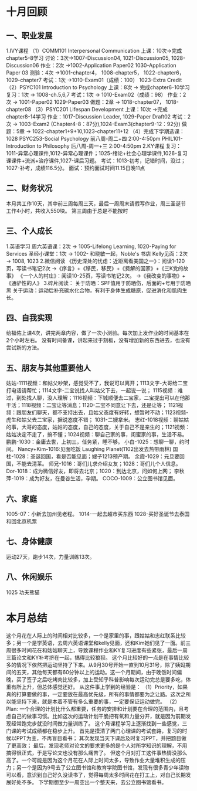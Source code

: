 # 十月回顾
## 一、职业发展

1.IVY课程
（1）COMM101 Interpersonal Communication
上课：10次→完成chapter5-8学习
讨论：3次→1007-Discussion04, 1021-Discussion05, 1028-Discussion06
作业：2次 →1002-Application Paper02  1030-Application Paper 03
测验：4次 →1001-chapter4， 1008-chapter5， 1022-chapter6， 1029-chapter7
考试：1次 →1010-Exam01（成绩：100）  1023-Extra Credit
（2）PSYC101 Introduction to Psychology
上课：8次 → 完成chapter6-10学习
复习：1次 → 1008-ch.5,6,7
考试：1次 → 1010-Exam02（成绩：98）
作业：2次 → 1001-Paper02  1029-Paper03
做题：2章 → 1018-chapter07， 1018-chapter08
（3）PSYC201 Lifespan Development
上课：10次 →完成chapter8-14学习
作业：1017-Discussion Leader, 1029-Paper Draft02
考试：2次 → 1003-Exam2 (Chapter4-8：87分),1024-Exam3(chapter9-12：92分)
做题：5章 → 1022-chapter1+9+10,1023-chapter11+12
（4）完成下学期选课：1028
PSYC253-Social Psychology 前八周-周二+四  2:00-4:50pm
PHIL101-Introduction to Philosophy  后八周-周一+三  2:00-4:50pm
2.KY课程
复习：1011-异常心理课件,1012-异常心理课件；1025-绪论+社会心理学课件,1026-复习课课件+流派+治疗课件,1027-课后习题。
考试：1013-初考，记错时间，没过；1027-补考，成绩116.5分。
面试：预约面试时间11.15日晚11点

## 二、财务状况

本月共工作10天，其中前三周每周三天，最后一周周末请假写作业，周三圣诞节工作4小时，共收入550块。
第三周由于总是不能按时
## 三、个人成长
1.英语学习
周六英语课：2次 → 1005-Lifelong Learning, 1020-Paying for Services
圣经小课堂：1次 → 1002- 和晓敏一起，Noble's 书店
Kelly见面：2次 → 1008, 1023
2.微信阅读
《历史深处的忧虑：近距离看美国之一》：阅读1-120页，写读书笔记2次
→《序言》+《移民，移民》+《费解的国家》+《三K党的故事》
《一个人的村庄》：阅读10-25页，写读书笔记2次。
→《我改变的事物》+《通驴性的人》
3.碎片阅读：
关于防晒：SPF值用于防晒伤，后面的+号用于防晒黑
关于运动：运动后补充碳水化合物，有利于身体生成糖原，促进消化和肌肉生长。
## 四、自我实现
给福佑上课4次，讲完两章内容，做了一次小测验。每次加上发作业的时间基本在2个小时左右。
没有时间备课，讲起来过于刻板，没有增加新的东西进去，也没有尝试新的方法。
## 五、朋友与其他重要他人
姑姑-1111视频：和姑父吵架，感觉受不了，我说可以离开；1113文字-大哥给二宝打电话请帮忙；1114文字-二宝说找人叫姑父下去，一起说一说；
        1115视频：难过，到处找人聊，没人理解；1116视频：下城顺便去二宝家，二宝提出可以在他那干活；1118视频：二宝让等消息；1120-二宝不同意让下去，还是让等；
        1121视频：跟朋友们聊天，都不支持出去，且姑父态度有好转，想暂时不动；1123视频-虎生和姑父去二宝家，据说态度不错； 1031-二嫂拿米。
志红-1018视频：聊姑姑的事，大哥的态度，姑姑的态度，自己的态度，关于自己不是亲生的；1121视频：姑姑决定不走了，搞不懂；1024视频：聊自己家的事，闺蜜家的事，生活不易。
鹏鹏-1030：金庸去世，上初三，任务紧，睡不够。
小白-1025：想聊一聊，约时间。
Nancy+Kim-1016:见面吃饭 Laughing Planet(1102出发去热带雨林)
国柱-1028：圣诞回国，看是否能见面；嫂子1213预产期。
余霞-1029：元旦要回国，不能去清莱。
师兄-1016：哥们儿求介绍女友；1028：哥们儿个人信息。
Dor-1018：成为微信好友，即将去北京；1020：到达北京，问如何上网；
李秋萍-1019：成为好友，在曼谷生活，孕期。
COCO-1009：公立图书馆见面。
## 六、家庭
1005-07：小新去加州见老程。
1014-一起去超市买东西
1028-买好圣诞节去泰国和回北京机票
## 七、身体健康
运动27天，跑步14次，力量训练13次。
## 八、休闲娱乐
1025 功夫熊猫

# 本月总结
这个月花在人际上的时间相对比较多，一个是家里的事，跟姑姑和志红联系比较多；另一个是学英语，去周六英语课堂和kelly见面，还和Kim她们见了一面。前三周很多时间花在和姑姑聊天上，导致课程作业和KY复习进度有些紧张，最后一周三篇论文和KY补考挤在一起，搞得比较狼狈。
这个月比较好的一点是在事情比较多的情况下依然把运动坚持了下来。从9月30号开始一直到10月31号，除了姨妈期间的五天，其他每天都有60分钟以上的运动。这一个月期间，由于晚饭时间偏晚，买了签子之后吃烤肉比较多，加上受知乎科普影响每次运动完总是要多吃，体重有所上升，但总体感觉还好。
从这件事上学到的经验是：
（1）Priority，如果真的打算要做的事，一定要放在最高优先级，所有的事情都要为之让路。这次之所以能坚持下来，就是本着不管有多么重要的事，一定要保证运动做完。
（2）Plan: 一个合理的计划比什么都重要，任务的安排和计划要在合理的范围内，且考虑自己的做事习惯。比如这次的运动计划干脆把有氧和力量分开，就是因为前期发现经常跑完步就没时间做力量训练了。
这个月课程学习上逐渐找到一些感觉，三门课的考试成绩都在稳步上升。
首先是摸清了两门心理课的考试套路，复习的时候以PPT为主，不再盲目看书；
其次发现当天下课后及时复习PPT，并把题目做了更高效；
最后，发现老师对论文的要求更多的是个人对所学知识的理解，不用搞得很正式，于是写论文也没有那么痛苦了。
但这个月对打工这件事热情没那么高了。一个可能是因为这个月花在人际上时间太多，导致作业大量堆积生成的压力；另一个是因为9号去了公立图书馆和教育学院图书馆，发现有很多青少年读物可以看，意识到自己好久没读书了，觉得每周太多时间花在打工上，对自己长期发展好处不多。
下学期想至少一周空出一个整天来，去公立图书馆看书。

